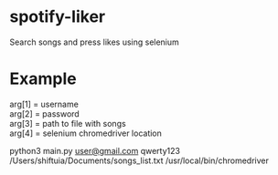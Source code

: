 # spotify-liker
Search songs and press likes using selenium

# Example
arg[1] = username  
arg[2] = password  
arg[3] = path to file with songs  
arg[4] = selenium chromedriver location  

python3 main.py user@gmail.com qwerty123 /Users/shiftuia/Documents/songs_list.txt /usr/local/bin/chromedriver
